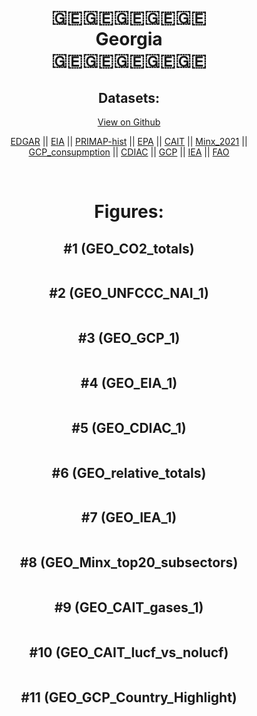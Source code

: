 
<center>
<h1 align="center">
🇬🇪🇬🇪🇬🇪🇬🇪🇬🇪
<br>
Georgia
<br>
🇬🇪🇬🇪🇬🇪🇬🇪🇬🇪
</h1>
<h2>Datasets:</h2>
<p><a href="https://github.com/dquintani/GreenhouseData/tree/master/country_data/GEO_Georgia/data">View on Github</a>
<br></p><p><a href="data/GEO_EDGAR.csv">EDGAR</a> || <a href="data/GEO_EIA.csv">EIA</a> || <a href="data/GEO_PRIMAP-hist.csv">PRIMAP-hist</a> || <a href="data/GEO_EPA.csv">EPA</a> || <a href="data/GEO_CAIT.csv">CAIT</a> || <a href="data/GEO_Minx_2021.csv">Minx_2021</a> || <a href="data/GEO_GCP_consupmption.csv">GCP_consupmption</a> || <a href="data/GEO_CDIAC.csv">CDIAC</a> || <a href="data/GEO_GCP.csv">GCP</a> || <a href="data/GEO_IEA.csv">IEA</a> || <a href="data/GEO_FAO.csv">FAO</a></p><p><br></p>
<h1>Figures:</h1><h2>#1 (GEO_CO2_totals)</h2>
<p><img alt="" src="figures/GEO_CO2_totals.png" /></p><h2>#2 (GEO_UNFCCC_NAI_1)</h2>
<p><img alt="" src="figures/GEO_UNFCCC_NAI_1.png" /></p><h2>#3 (GEO_GCP_1)</h2>
<p><img alt="" src="figures/GEO_GCP_1.png" /></p><h2>#4 (GEO_EIA_1)</h2>
<p><img alt="" src="figures/GEO_EIA_1.png" /></p><h2>#5 (GEO_CDIAC_1)</h2>
<p><img alt="" src="figures/GEO_CDIAC_1.png" /></p><h2>#6 (GEO_relative_totals)</h2>
<p><img alt="" src="figures/GEO_relative_totals.png" /></p><h2>#7 (GEO_IEA_1)</h2>
<p><img alt="" src="figures/GEO_IEA_1.png" /></p><h2>#8 (GEO_Minx_top20_subsectors)</h2>
<p><img alt="" src="figures/GEO_Minx_top20_subsectors.png" /></p><h2>#9 (GEO_CAIT_gases_1)</h2>
<p><img alt="" src="figures/GEO_CAIT_gases_1.png" /></p><h2>#10 (GEO_CAIT_lucf_vs_nolucf)</h2>
<p><img alt="" src="figures/GEO_CAIT_lucf_vs_nolucf.png" /></p><h2>#11 (GEO_GCP_Country_Highlight)</h2>
<p><img alt="" src="figures/GEO_GCP_Country_Highlight.png" /></p>